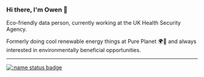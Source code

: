 ### Hi there, I'm Owen 👋 

Eco-friendly data person, currently working at the UK Health Security Agency.

Formerly doing cool renewable energy things at Pure Planet 🌍🌱 and always interested in environmentally beneficial opportunities.

---

[![:name status badge](https://owenjonesuob.r-universe.dev/badges/:name)](https://owenjonesuob.r-universe.dev)
